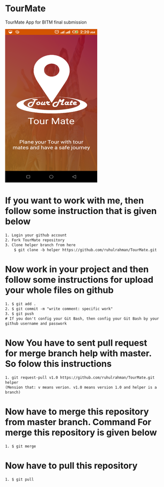 # TourMate
TourMate App for BITM final submission

<img src="logo.png" width="300" height="500">

# If you want to work with me, then follow some instruction that is given below
	1. Login your github account
	2. Fork TourMate repository
	3. Clone helper branch from here
 		$ git clone -b helper https://github.com/ruhulrahman/TourMate.git
	
# Now work in your project and then follow some instructions for upload your whole files on github
	1. $ git add .
	2. $ git commit -m "write comment: specific work"
	3. $ git push
	# If you don't config your Git Bash, then config your Git Bash by your github username and passwork
	
# Now You have to sent pull request for merge branch help with master. So folow this instructions
	1. git request-pull v1.0 https://github.com/ruhulrahman/TourMate.git helper
	(Mension that: v means verion. v1.0 means version 1.0 and helper is a branch)
# Now have to merge this repository from master branch. Command For merge this repository is given below
	1. $ git merge
# Now have to pull this repository
	1. $ git pull
